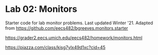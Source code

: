 Lab 02: Monitors
================
Starter code for lab monitor problems. Last updated Winter '21. Adapted from https://github.com/eecs482/bgreeves.monitors.starter

https://grader2.eecs.umich.edu/eecs482/homework/monitors.html

https://piazza.com/class/kisg7ylx49d1xc?cid=45


